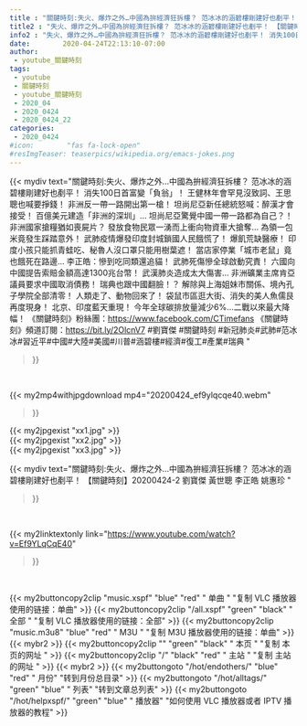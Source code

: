 ```yaml
---
title : "關鍵時刻:失火、爆炸之外…中國為拚經濟狂拆樓？ 范冰冰的涵碧樓剛建好也剷平！ 【關鍵時刻】20200424-2 劉寶傑 黃世聰 李正皓 姚惠珍 "
title2 : "失火、爆炸之外…中國為拚經濟狂拆樓？ 范冰冰的涵碧樓剛建好也剷平！ 【關鍵時刻】20200424-2 劉寶傑 黃世聰 李正皓 姚惠珍 "
info2 : "失火、爆炸之外…中國為拚經濟狂拆樓？ 范冰冰的涵碧樓剛建好也剷平！ 消失100日首富變「負翁」！ 王健林年會罕見沒致詞、王思聰也喊要掙錢！ 非洲反一帶一路開出第一槍！ 坦尚尼亞新任總統怒喊：醉漢才會接受！ 百億美元建造「非洲的深圳」… 坦尚尼亞驚覺中國一帶一路都為自己？！ 非洲國家搶糧猶如喪屍片？ 發放食物民眾一湧而上衝向物資車大搶奪… 為領一包米竟發生踩踏意外！ 武肺疫情爆發印度封城鎖國人民餓慌了！ 爆飢荒缺醫療！ 印度小孩只能抓青蛙吃、秘魯人沒口罩只能用樹葉遮！ 當店家停業「城市老鼠」竟也餓死在路邊… 李正皓：慘到吃同類還追貓！ 武肺死傷慘全球啟動究責！ 六國向中國提告索賠金額高達1300兆台幣！ 武漢肺炎造成太大傷害… 非洲礦業主席肯亞議員要求中國取消債務！ 瑞典也跟中國翻臉！？ 解除與上海姐妹市關係、境內孔子學院全部清零！ 人類走了、動物回來了！ 袋鼠市區逛大街、消失的美人魚儒艮再度現身！ 北京、印度藍天重現！ 今年全球碳排放量減少6%…二戰以來最大降幅！  《關鍵時刻》粉絲團：https://www.facebook.com/CTimefans 《關鍵時刻》頻道訂閱：https://bit.ly/2OlcnV7  #劉寶傑 #關鍵時刻 #新冠肺炎#武肺#范冰冰#習近平#中國#大陸#美國#川普#涵碧樓#經濟#復工#產業#瑞典 "
date:        2020-04-24T22:13:10-07:00
author:
 - youtube_關鍵時刻
tags:
 - youtube
 - 關鍵時刻
 - youtube_關鍵時刻
 - 2020_04
 - 2020_0424
 - 2020_0424_22
categories:
 - 2020_0424
#icon:        "fas fa-lock-open"
#resImgTeaser: teaserpics/wikipedia.org/emacs-jokes.png
---
```


{{< mydiv text="關鍵時刻:失火、爆炸之外…中國為拚經濟狂拆樓？ 范冰冰的涵碧樓剛建好也剷平！ 消失100日首富變「負翁」！ 王健林年會罕見沒致詞、王思聰也喊要掙錢！ 非洲反一帶一路開出第一槍！ 坦尚尼亞新任總統怒喊：醉漢才會接受！ 百億美元建造「非洲的深圳」… 坦尚尼亞驚覺中國一帶一路都為自己？！ 非洲國家搶糧猶如喪屍片？ 發放食物民眾一湧而上衝向物資車大搶奪… 為領一包米竟發生踩踏意外！ 武肺疫情爆發印度封城鎖國人民餓慌了！ 爆飢荒缺醫療！ 印度小孩只能抓青蛙吃、秘魯人沒口罩只能用樹葉遮！ 當店家停業「城市老鼠」竟也餓死在路邊… 李正皓：慘到吃同類還追貓！ 武肺死傷慘全球啟動究責！ 六國向中國提告索賠金額高達1300兆台幣！ 武漢肺炎造成太大傷害… 非洲礦業主席肯亞議員要求中國取消債務！ 瑞典也跟中國翻臉！？ 解除與上海姐妹市關係、境內孔子學院全部清零！ 人類走了、動物回來了！ 袋鼠市區逛大街、消失的美人魚儒艮再度現身！ 北京、印度藍天重現！ 今年全球碳排放量減少6%…二戰以來最大降幅！  《關鍵時刻》粉絲團：https://www.facebook.com/CTimefans 《關鍵時刻》頻道訂閱：https://bit.ly/2OlcnV7  #劉寶傑 #關鍵時刻 #新冠肺炎#武肺#范冰冰#習近平#中國#大陸#美國#川普#涵碧樓#經濟#復工#產業#瑞典 "
>}}
<br>


{{< my2mp4withjpgdownload mp4="20200424_ef9ylqcqe40.webm"
>}}

{{< my2jpgexist "xx1.jpg" >}}<br>
{{< my2jpgexist "xx2.jpg" >}}<br>
{{< my2jpgexist "xx3.jpg" >}}<br>



{{< mydiv text="關鍵時刻:失火、爆炸之外…中國為拚經濟狂拆樓？ 范冰冰的涵碧樓剛建好也剷平！ 【關鍵時刻】20200424-2 劉寶傑 黃世聰 李正皓 姚惠珍 "
>}}
<br>

{{< my2linktextonly link="https://www.youtube.com/watch?v=Ef9YLqCqE40"
>}}


<br>

{{< my2buttoncopy2clip "music.xspf"        "blue"   "red"    " 单曲 "  "复制 VLC 播放器使用的链接：单曲" >}} {{< my2buttoncopy2clip "/all.xspf"         "green"  "black"  " 全部 "  "复制 VLC 播放器使用的链接：全部" >}} {{< my2buttoncopy2clip "music.m3u8"        "blue"   "red"    " M3U  "    "复制 M3U 播放器使用的链接：单曲" >}} {{< mybr2 >}} {{< my2buttoncopy2clip ""                  "green"  "black"  " 本页 "    "复制 本页的网址 " >}} {{< my2buttoncopy2clip "/"                 "black"  "red"    " 主站 "    "复制 主站的网址 " >}} {{< mybr2 >}} {{< my2buttongoto      "/hot/endothers/"   "blue"   "red"    " 月份"   "转到月份总目录" >}} {{< my2buttongoto      "/hot/alltags/"     "green"  "blue"   " 列表"   "转到文章总列表" >}} {{< my2buttongoto      "/hot/helpxspf/"    "green"  "blue"   " 播放器" "如何使用 VLC 播放器或者 IPTV 播放器的教程" >}} 
